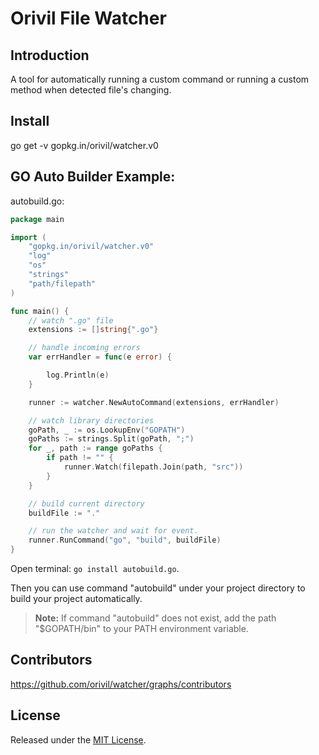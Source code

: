 # Orivil File Watcher

## Introduction

A tool for automatically running a custom command or running a custom method when detected file's changing.

## Install

go get -v gopkg.in/orivil/watcher.v0


## GO Auto Builder Example:

autobuild.go:

```GO
package main

import (
	"gopkg.in/orivil/watcher.v0"
	"log"
	"os"
	"strings"
	"path/filepath"
)

func main() {
	// watch ".go" file
	extensions := []string{".go"}

	// handle incoming errors
	var errHandler = func(e error) {

		log.Println(e)
	}

	runner := watcher.NewAutoCommand(extensions, errHandler)

	// watch library directories
	goPath, _ := os.LookupEnv("GOPATH")
	goPaths := strings.Split(goPath, ";")
	for _, path := range goPaths {
		if path != "" {
			runner.Watch(filepath.Join(path, "src"))
		}
	}

	// build current directory
	buildFile := "."

	// run the watcher and wait for event.
	runner.RunCommand("go", "build", buildFile)
}
```

Open terminal: `go install autobuild.go`.

Then you can use command "autobuild" under your project directory to build your project automatically.

> **Note:** If command "autobuild" does not exist, add the path "$GOPATH/bin" to your PATH environment variable.


## Contributors

https://github.com/orivil/watcher/graphs/contributors

## License

Released under the [MIT License](https://github.com/orivil/watcher/blob/master/LICENSE).